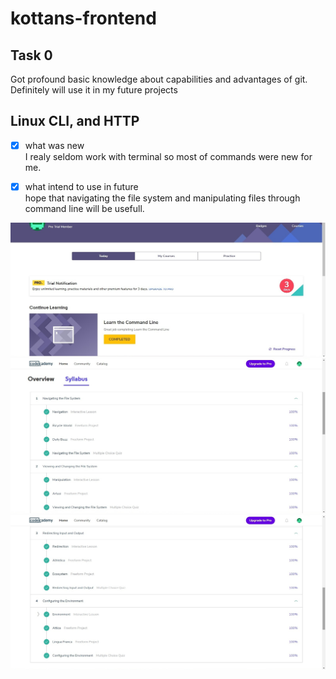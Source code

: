 # kottans-frontend

## Task 0
Got profound basic knowledge about capabilities and advantages of git.
Definitely will use it in my future projects

## Linux CLI, and HTTP
- [x] what was new   
I realy seldom work with terminal so most of commands were new for me.

- [x] what intend to use in future   
hope that navigating the file system and manipulating files through command line will be usefull.

![command_line_1](task_linux_cli/command_line_1.jpg)
![command_line_2](task_linux_cli/command_line_2.jpg)
![command_line_3](task_linux_cli/command_line_3.jpg)